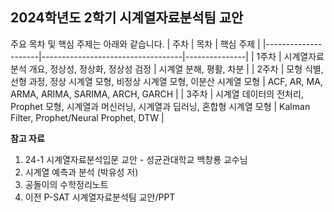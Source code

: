 ## 2024학년도 2학기 시계열자료분석팀 교안
주요 목차 및 핵심 주제는 아래와 같습니다.
|   주차              | 목차                       | 핵심 주제          |
|---------------------|-----------------------------------|---------------|
| 1주차               | 시계열자료분석 개요, 정상성, 정상화, 정상성 검정     | 시계열 분해, 평활, 차분 |
| 2주차               | 모형 식별, 선형 과정, 정상 시계열 모형, 비정상 시계열 모형, 이분산 시계열 모형  | ACF, AR, MA, ARMA, ARIMA, SARIMA, ARCH, GARCH  |
| 3주차               | 시계열 데이터의 전처리, Prophet 모형, 시계열과 머신러닝, 시계열과 딥러닝, 혼합형 시계열 모형 | Kalman Filter, Prophet/Neural Prophet, DTW |

**참고 자료**
1. 24-1 시계열자료분석입문 교안 - 성균관대학교 백창룡 교수님
2. 시계열 예측과 분석 (박유성 저)
3. 공돌이의 수학정리노트
4. 이전 P-SAT 시계열자료분석팀 교안/PPT
